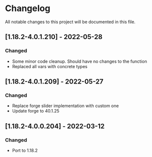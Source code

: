 # Changelog
All notable changes to this project will be documented in this file.

## [1.18.2-4.0.1.210] - 2022-05-28
### Changed
 - Some minor code cleanup. Should have no changes to the function
 - Replaced all vars with concrete types

## [1.18.2-4.0.1.209] - 2022-05-27
### Changed
 - Replace forge slider implementation with custom one
 - Update forge to 40.1.25

## [1.18.2-4.0.0.204] - 2022-03-12
### Changed
 - Port to 1.18.2